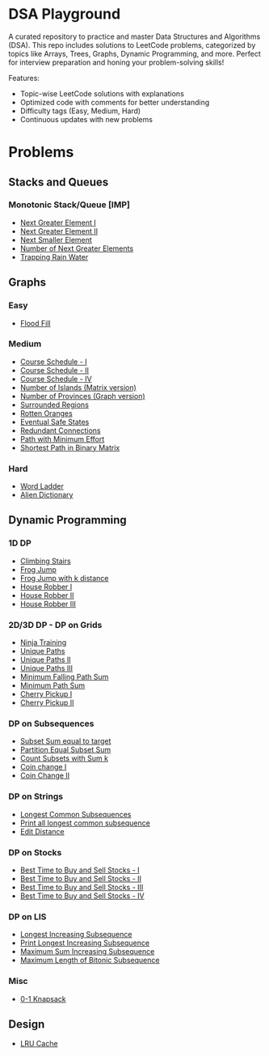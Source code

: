 # DSA Playground

A curated repository to practice and master Data Structures and Algorithms (DSA). This repo includes solutions to LeetCode problems, categorized by topics like Arrays, Trees, Graphs, Dynamic Programming, and more. Perfect for interview preparation and honing your problem-solving skills!

Features:
- Topic-wise LeetCode solutions with explanations
- Optimized code with comments for better understanding
- Difficulty tags (Easy, Medium, Hard)
- Continuous updates with new problems


# Problems

## Stacks and Queues

### Monotonic Stack/Queue [IMP]
- [Next Greater Element I](./stacks-and-queues/next-greater-element.md)
- [Next Greater Element II](./stacks-and-queues/next-greater-element-ii.md)
- [Next Smaller Element](./stacks-and-queues/next-smaller-element.md)
- [Number of Next Greater Elements](./stacks-and-queues/number-of-next-greater-elements.md)
- [Trapping Rain Water](./stacks-and-queues/trapping-rain-water.md)


## Graphs


### Easy

- [Flood Fill](./graphs/flood-fill.md)  

### Medium

- [Course Schedule - I](./graphs/course_schedule-1.md)  
- [Course Schedule - II](./graphs/course_schedule-2.md)  
- [Course Schedule - IV](./graphs/course_schedule-4.md)  
- [Number of Islands (Matrix version)](./graphs/number-of-islands.md)  
- [Number of Provinces (Graph version)](./graphs/number-of-provinces.md)  
- [Surrounded Regions](./graphs/surrounded-regions.md)  
- [Rotten Oranges](./graphs/rotten-oranges.md)  
- [Eventual Safe States](./graphs/eventual-safe-states.md)  
- [Redundant Connections](./graphs/redundant-connections.md)  
- [Path with Minimum Effort](./graphs/path-with-maximum-effort.md)  
- [Shortest Path in Binary Matrix](./graphs/shortest-path-in-binary-matrix.md)  

### Hard

- [Word Ladder](./graphs/word-ladder-1)  
- [Alien Dictionary](./graphs/alien-dictionary.md)  

## Dynamic Programming


### 1D DP

- [Climbing Stairs](./dynamic-programming/climbing-stairs.md)  
- [Frog Jump](./dynamic-programming/frog-jump.md)
- [Frog Jump with k distance](./dynamic-programming/frog-jump-k-distance.md)
- [House Robber I](./dynamic-programming/house-robber-i.md)
- [House Robber II](./dynamic-programming/house-robber-ii.md)
- [House Robber III](./dynamic-programming/house-robber-iii.md)

### 2D/3D DP - DP on Grids

- [Ninja Training](./dynamic-programming/ninja-training.md)
- [Unique Paths](./dynamic-programming/unique-paths.md)
- [Unique Paths II](./dynamic-programming/unique-paths-ii.md)
- [Unique Paths III](./dynamic-programming/unique-paths-iii.md)
- [Minimum Falling Path Sum](./dynamic-programming/minimum-falling-path-sum.md)
- [Minimum Path Sum](./dynamic-programming/minimum-path-sum.md)
- [Cherry Pickup I](./dynamic-programming/cherry-pickup-i.md)
- [Cherry Pickup II](./dynamic-programming/cherry-pickup-ii.md)

### DP on Subsequences

- [Subset Sum equal to target](./dynamic-programming/subset-sum-equal-target.md)
- [Partition Equal Subset Sum](./dynamic-programming/partition-equal-subset-sum.md)
- [Count Subsets with Sum k](./dynamic-programming/count-subsets-with-sum-k.md)
- [Coin change I](./dynamic-programming/coin-change.md)
- [Coin Change II](./dynamic-programming/coin-change-2.md)

### DP on Strings

- [Longest Common Subsequences](./dynamic-programming/longest-common-subsequence.md)
- [Print all longest common subsequence](./dynamic-programming/print-all-lcs.md)
- [Edit Distance](./dynamic-programming/edit-distance.md)

### DP on Stocks
- [ Best Time to Buy and Sell Stocks - I](./dynamic-programming/buy-sell-stocks-i.md)
- [ Best Time to Buy and Sell Stocks - II](./dynamic-programming/buy-sell-stocks-ii.md)
- [ Best Time to Buy and Sell Stocks - III](./dynamic-programming/buy-sell-stocks-iii.md)
- [ Best Time to Buy and Sell Stocks - IV](./dynamic-programming/buy-sell-stocks-iv.md)

### DP on LIS
- [Longest Increasing Subsequence](./dynamic-programming/longest-increasing-sequence.md)
- [Print Longest Increasing Subsequence](./dynamic-programming/print-longest-increasing-subsequence.md)
- [Maximum Sum Increasing Subsequence](./dynamic-programming/maximum-sum-increasing-subsequence.md)
- [Maximum Length of Bitonic Subsequence](./dynamic-programming/max-length-of-bitonic-subsequence.md)

<!-- ### Partition DP -->

<!-- ### DP on Squares -->

### Misc

- [0-1 Knapsack](./dynamic-programming/0-1-knapsack.md)


## Design 
- [LRU Cache](./design/lru-cache.md)